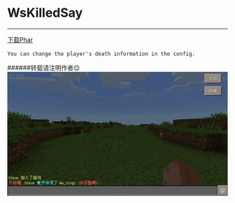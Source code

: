 # WsKilledSay 
------  
[下载Phar](http://pan.baidu.com/s/1eSh2JJW) 
```
You can change the player's death information in the config.  
```
######转载请注明作者:relieved:
![](./img.jpg)
